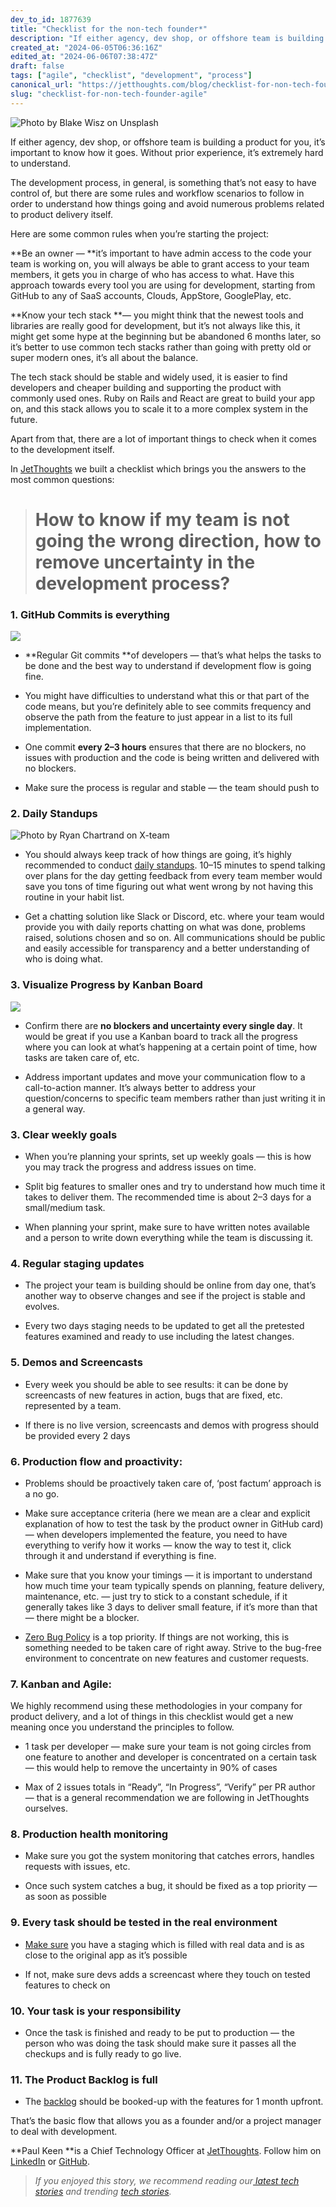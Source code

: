 ```yaml
---
dev_to_id: 1877639
title: "Checklist for the non-tech founder*"
description: "If either agency, dev shop, or offshore team is building a product for you, it’s important to know..."
created_at: "2024-06-05T06:36:16Z"
edited_at: "2024-06-06T07:38:47Z"
draft: false
tags: ["agile", "checklist", "development", "process"]
canonical_url: "https://jetthoughts.com/blog/checklist-for-non-tech-founder-agile"
slug: "checklist-for-non-tech-founder-agile"
---
```

![Photo by [Blake Wisz](https://unsplash.com/@blakewisz?utm_source=unsplash&utm_medium=referral&utm_content=creditCopyText) on [Unsplash](https://unsplash.com/search/photos/non-tech?utm_source=unsplash&utm_medium=referral&utm_content=creditCopyText)](https://cdn-images-1.medium.com/max/2000/1*A3HfxUkpLZPR3_itEUx1BA.jpeg)

If either agency, dev shop, or offshore team is building a product for you, it’s important to know how it goes. Without prior experience, it’s extremely hard to understand.

The development process, in general, is something that’s not easy to have control of, but there are some rules and workflow scenarios to follow in order to understand how things going and avoid numerous problems related to product delivery itself.

Here are some common rules when you’re starting the project:

**Be an owner — **it’s important to have admin access to the code your team is working on, you will always be able to grant access to your team members, it gets you in charge of who has access to what. Have this approach towards every tool you are using for development, starting from GitHub to any of SaaS accounts, Clouds, AppStore, GooglePlay, etc.

**Know your tech stack **— you might think that the newest tools and libraries are really good for development, but it’s not always like this, it might get some hype at the beginning but be abandoned 6 months later, so it’s better to use common tech stacks rather than going with pretty old or super modern ones, it’s all about the balance.

The tech stack should be stable and widely used, it is easier to find developers and cheaper building and supporting the product with commonly used ones. Ruby on Rails and React are great to build your app on, and this stack allows you to scale it to a more complex system in the future.

Apart from that, there are a lot of important things to check when it comes to the development itself.

In [JetThoughts](https://www.jetthoughts.com) we built a checklist which brings you the answers to the most common questions:
> # How to know if my team is not going the wrong direction, how to remove uncertainty in the development process?

### 1. GitHub Сommits is everything

![](https://cdn-images-1.medium.com/max/NaN/1*m8FH-hon6wWBMa42A5TY4g.png)

* **Regular Git commits **of developers — that’s what helps the tasks to be done and the best way to understand if development flow is going fine.

* You might have difficulties to understand what this or that part of the code means, but you’re definitely able to see commits frequency and observe the path from the feature to just appear in a list to its full implementation.

* One commit **every 2–3 hours** ensures that there are no blockers, no issues with production and the code is being written and delivered with no blockers.

* Make sure the process is regular and stable — the team should push to

### 2. Daily Standups

![Photo by [Ryan Chartrand](https://x-team.com/blog/author/ryan-chartrand/) on [X-team](https://x-team.com/blog/developer-daily-standup/)](https://cdn-images-1.medium.com/max/NaN/0*5aKLeIqwERR8wy9K.)

* You should always keep track of how things are going, it’s highly recommended to conduct [daily standups](https://jtway.co/a-typical-day-at-jetthoughts-460b84eeb9c6). 10–15 minutes to spend talking over plans for the day getting feedback from every team member would save you tons of time figuring out what went wrong by not having this routine in your habit list.

* Get a chatting solution like Slack or Discord, etc. where your team would provide you with daily reports chatting on what was done, problems raised, solutions chosen and so on. All communications should be public and easily accessible for transparency and a better understanding of who is doing what.

### 3. Visualize Progress by Kanban Board

![](https://cdn-images-1.medium.com/max/2696/0*EGu7BX0-EpOfS3zM.jpg)

* Confirm there are **no blockers and uncertainty every single day**. It would be great if you use a Kanban board to track all the progress where you can look at what’s happening at a certain point of time, how tasks are taken care of, etc.

* Address important updates and move your communication flow to a call-to-action manner. It’s always better to address your question/concerns to specific team members rather than just writing it in a general way.

### 3. Clear weekly goals

* When you’re planning your sprints, set up weekly goals — this is how you may track the progress and address issues on time.

* Split big features to smaller ones and try to understand how much time it takes to deliver them. The recommended time is about 2–3 days for a small/medium task.

* When planning your sprint, make sure to have written notes available and a person to write down everything while the team is discussing it.

### 4. Regular staging updates

* The project your team is building should be online from day one, that’s another way to observe changes and see if the project is stable and evolves.

* Every two days staging needs to be updated to get all the pretested features examined and ready to use including the latest changes.

### 5. Demos and Screencasts

* Every week you should be able to see results: it can be done by screencasts of new features in action, bugs that are fixed, etc. represented by a team.

* If there is no live version, screencasts and demos with progress should be provided every 2 days

### 6. Production flow and proactivity:

* Problems should be proactively taken care of, ‘post factum’ approach is a no go.

* Make sure acceptance criteria (here we mean are a clear and explicit explanation of how to test the task by the product owner in GitHub card)— when developers implemented the feature, you need to have everything to verify how it works — know the way to test it, click through it and understand if everything is fine.

* Make sure that you know your timings — it is important to understand how much time your team typically spends on planning, feature delivery, maintenance, etc. — just try to stick to a constant schedule, if it generally takes like 3 days to deliver small feature, if it’s more than that — there might be a blocker.

* [Zero Bug Policy](https://medium.com/qualityfaster/the-zero-bug-policy-b0bd987be684) is a top priority. If things are not working, this is something needed to be taken care of right away. Strive to the bug-free environment to concentrate on new features and customer requests.

### 7. Kanban and Agile:

We highly recommend using these methodologies in your company for product delivery, and a lot of things in this checklist would get a new meaning once you understand the principles to follow.

* 1 task per developer — make sure your team is not going circles from one feature to another and developer is concentrated on a certain task — this would help to remove the uncertainty in 90% of cases

* Max of 2 issues totals in “Ready”, “In Progress”, “Verify” per PR author — that is a general recommendation we are following in JetThoughts ourselves.

### 8. Production health monitoring

* Make sure you got the system monitoring that catches errors, handles requests with issues, etc.

* Once such system catches a bug, it should be fixed as a top priority — as soon as possible

### 9. Every task should be tested in the real environment

* [Make sure](https://jtway.co/prepare-the-pull-request-before-asking-to-review-42df362a5c8e) you have a staging which is filled with real data and is as close to the original app as it’s possible

* If not, make sure devs adds a screencast where they touch on tested features to check on

### 10. Your task is your responsibility

* Once the task is finished and ready to be put to production — the person who was doing the task should make sure it passes all the checkups and is fully ready to go live.

### 11. The Product Backlog is full

* The [backlog](https://www.agilealliance.org/glossary/backlog/#q=~(infinite~false~filters~(postType~(~'page~'post~'aa_book~'aa_event_session~'aa_experience_report~'aa_glossary~'aa_research_paper~'aa_video)~tags~(~'backlog))~searchTerm~'~sort~false~sortDirection~'asc~page~1)) should be booked-up with the features for 1 month upfront.

That’s the basic flow that allows you as a founder and/or a project manager to deal with development.

**Paul Keen **is a Chief Technology Officer at [JetThoughts](https://www.jetthoughts.com/). Follow him on [LinkedIn](https://www.linkedin.com/in/paul-keen/) or [GitHub](https://github.com/pftg).
>  *If you enjoyed this story, we recommend reading our[ latest tech stories](https://jtway.co/latest) and trending [tech stories](https://jtway.co/trending).*
